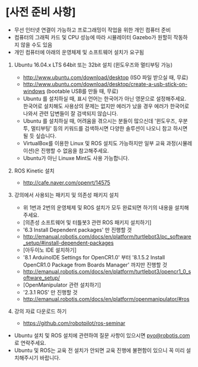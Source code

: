 # [사전 준비 사항]
- 무선 인터넷 연결이 가능하고 프로그래밍이 작업을 위한 개인 컴퓨터 준비
- 컴퓨터의 그래픽 카드 및 CPU 성능에 따라 시뮬레이터 Gazebo가 원할히 작동하지 않을 수도 있음
- 개인 컴퓨터에 아래의 운영체제 및 소프트웨어 설치가 요구됨
 
1. Ubuntu 16.04.x LTS 64bit 또는 32bit 설치 (윈도우즈와 멀티부팅 가능)
   - http://www.ubuntu.com/download/desktop (ISO 파일 받으실 때, 무료) 
   - http://www.ubuntu.com/download/desktop/create-a-usb-stick-on-windows (bootable USB를 만들 때, 무료)
   - Ubuntu 를 설치하실 때, 표시 언어는 한국어가 아닌 영문으로 설정해주세요. 한국어로 설치해도 사용상의 문제는 없지만 에러가 났을 경우 에러가 한국어로 나와서 관련 답변들이 잘 검색되지 않습니다.
   - Ubuntu 를 설치하실 때, 어려움을 겪으시는 분들이 많으신데 '윈도우즈, 우분투, 멀티부팅'  등의 키워드를 검색하시면 다양한 솔루션이 나오니 참고 하시면 될 듯 싶습니다. 
   - VirtualBox를 이용한 Linux 및 ROS 설치도 가능하지만 일부 교육 과정(시뮬레이션)은 진행할 수 없음을 참고해주세요. 
   - Ubuntu가 아닌 Linuxe Mint도 사용 가능합니다.

2. ROS Kinetic 설치
   - http://cafe.naver.com/openrt/14575

3. 강의에서 사용되는 패키지 및 의존성 패키지 설치
   - 위 1번과 2번의 운영체제 및 ROS 설치가 모두 완료되면 하기의 내용을 설치해주세요.
   - [의존성 소프트웨어 및 터틀봇3 관련 ROS 패키지 설치하기]
   - '6.3 Install Dependent packages' 만 진행할 것
   - http://emanual.robotis.com/docs/en/platform/turtlebot3/pc_software_setup/#install-dependent-packages
   - [아두이노 IDE 설치하기]
   - '8.1 ArduinoIDE Settings for OpenCR1.0' 부터 '8.1.5.2 Install OpenCR1.0 Package from Boards Manager' 까지만 진행할 것
   - http://emanual.robotis.com/docs/en/platform/turtlebot3/opencr1_0_software_setup/
   - [OpenManipulator 관련 설치하기]
   - '2.3.1 ROS' 만 진행할 것
   - http://emanual.robotis.com/docs/en/platform/openmanipulator/#ros

4. 강의 자료 다운로드 하기
   - https://github.com/robotpilot/ros-seminar

* Ubuntu 설치 및 ROS 설치에 관련하여 질문 사항이 있으시면 pyo@robotis.com 로 연락주세요.
* Ubuntu 및 ROS는 교육 전 설치가 안되면 교육 진행에 불편함이 있으니 꼭 미리 설치해주시기 바랍니다.
